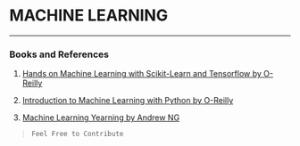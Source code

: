 # MACHINE LEARNING
<hr>

### Books and References

1. [Hands on Machine Learning with Scikit-Learn and Tensorflow by O-Reilly](https://drive.google.com/open?id=1qJM68MHKMAwsIuCaLoAhEnZVMMMgYlln)

2. [Introduction to Machine Learning with Python by O-Reilly](https://drive.google.com/open?id=1uCMRoC7jETCIbP9kDGlUKrZHOxth_krY)

3. [Machine Learning Yearning by Andrew NG](https://drive.google.com/open?id=1ebOMkxe6mlksRNvXmFRIv5AFW_Gp6J6S)

> ```
> Feel Free to Contribute
> ```
